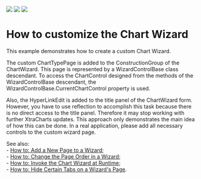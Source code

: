 <!-- default badges list -->
![](https://img.shields.io/endpoint?url=https://codecentral.devexpress.com/api/v1/VersionRange/128574271/14.1.3%2B)
[![](https://img.shields.io/badge/Open_in_DevExpress_Support_Center-FF7200?style=flat-square&logo=DevExpress&logoColor=white)](https://supportcenter.devexpress.com/ticket/details/E1660)
[![](https://img.shields.io/badge/📖_How_to_use_DevExpress_Examples-e9f6fc?style=flat-square)](https://docs.devexpress.com/GeneralInformation/403183)
<!-- default badges end -->
# How to customize the Chart Wizard


<p>This example demonstrates how to create a custom Chart Wizard.</p><p>The custom ChartTypePage is added to the ConstructionGroup of the ChartWizard. This page is represented by a WizardControlBase class descendant. To access the ChartControl designed from the methods of the WizardControlBase descendant, the WizardControlBase.CurrentChartControl property is used.</p><p>Also, the HyperLinkEdit is added to the title panel of the ChartWizard form. However, you have to use reflection to accomplish this task because there is no direct access to the title panel. Therefore it may stop working with further XtraCharts updates. This approach only demonstrates the main idea of how this can be done. In a real application, please add all necessary controls to the custom wizard page.</p><p>See also:<br />
- <a href="http://help.devexpress.com/XtraCharts/CustomDocument3331.aspx">How to: Add a New Page to a Wizard</a>;<br />
- <a href="http://help.devexpress.com/XtraCharts/CustomDocument3330.aspx">How to: Change the Page Order in a Wizard</a>;<br />
- <a href="http://help.devexpress.com/XtraCharts/CustomDocument3329.aspx">How to: Invoke the Chart Wizard at Runtime</a>;<br />
- <a href="http://help.devexpress.com/XtraCharts/CustomDocument3332.aspx">How to: Hide Certain Tabs on a Wizard's Page</a>.</p>

<br/>


